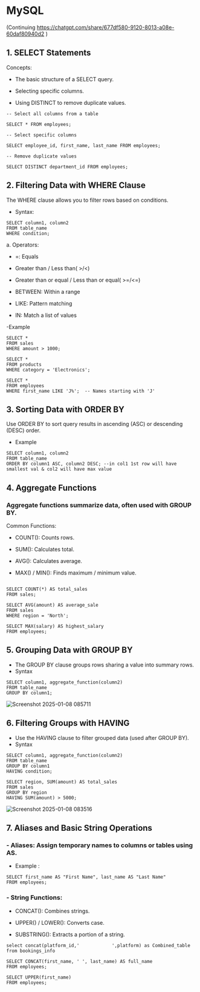 # MySQL
(Continuing https://chatgpt.com/share/677df580-9120-8013-a08e-60daf80940d2 )
## 1. SELECT Statements

Concepts:

- The basic structure of a SELECT query.

- Selecting specific columns.

- Using DISTINCT to remove duplicate values.
```plaintext
-- Select all columns from a table

SELECT * FROM employees;

-- Select specific columns

SELECT employee_id, first_name, last_name FROM employees;

-- Remove duplicate values

SELECT DISTINCT department_id FROM employees;
```

## 2. Filtering Data with WHERE Clause

The WHERE clause allows you to filter rows based on conditions.

- Syntax:
```plaintext
SELECT column1, column2  
FROM table_name  
WHERE condition;
```
a. Operators:

-  =: Equals
-  Greater than / Less than( >/<)

- Greater than or equal / Less than or equal( >=/<=)

- BETWEEN: Within a range

- LIKE: Pattern matching
- IN: Match a list of values

-Example
```plaintext
SELECT *  
FROM sales  
WHERE amount > 1000;

SELECT *  
FROM products  
WHERE category = 'Electronics';

SELECT *  
FROM employees  
WHERE first_name LIKE 'J%';  -- Names starting with 'J'
```


## 3. Sorting Data with ORDER BY
Use ORDER BY to sort query results in ascending (ASC) or descending (DESC) order.
- Example
```plaintext
SELECT column1, column2  
FROM table_name  
ORDER BY column1 ASC, column2 DESC; --in col1 1st row will have smallest val & col2 will have max value
```


## 4. Aggregate Functions
### Aggregate functions summarize data, often used with GROUP BY.

Common Functions:

- COUNT(): Counts rows.

- SUM(): Calculates total.

- AVG(): Calculates average.

- MAX() / MIN(): Finds maximum / minimum value.

```plaintext

SELECT COUNT(*) AS total_sales  
FROM sales;

SELECT AVG(amount) AS average_sale  
FROM sales  
WHERE region = 'North';

SELECT MAX(salary) AS highest_salary  
FROM employees;
```

##  5. Grouping Data with GROUP BY
   
- The GROUP BY clause groups rows sharing a value into summary rows.
- Syntax
```plaintext
SELECT column1, aggregate_function(column2)  
FROM table_name  
GROUP BY column1;
```
![Screenshot 2025-01-08 085711](https://github.com/user-attachments/assets/0245fbe6-a18f-473a-b5eb-c3cc9ccb9bd7)

## 6. Filtering Groups with HAVING
- Use the HAVING clause to filter grouped data (used after GROUP BY).
- Syntax
```plaintext
SELECT column1, aggregate_function(column2)  
FROM table_name  
GROUP BY column1  
HAVING condition;
```

```plaintext
SELECT region, SUM(amount) AS total_sales  
FROM sales  
GROUP BY region  
HAVING SUM(amount) > 5000;
```


![Screenshot 2025-01-08 083516](https://github.com/user-attachments/assets/57cb6248-91e5-4791-b832-de745fedb963)



## 7. Aliases and Basic String Operations
### - Aliases: Assign temporary names to columns or tables using AS.
- Example :
```plaintext
SELECT first_name AS "First Name", last_name AS "Last Name"  
FROM employees;
```
### - String Functions:
 - CONCAT(): Combines strings.
   
 - UPPER() / LOWER(): Converts case.
   
 - SUBSTRING(): Extracts a portion of a string.
```plaintext
select concat(platform_id,'            ',platform) as Combined_table from bookings_info

SELECT CONCAT(first_name, ' ', last_name) AS full_name  
FROM employees;

SELECT UPPER(first_name)  
FROM employees;
```

